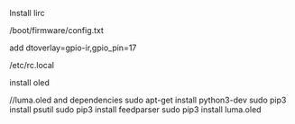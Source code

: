Install lirc

/boot/firmware/config.txt

add  dtoverlay=gpio-ir,gpio_pin=17

/etc/rc.local

install oled

//luma.oled and dependencies
sudo apt-get install python3-dev
sudo pip3 install psutil
sudo pip3 install feedparser
sudo pip3 install luma.oled
